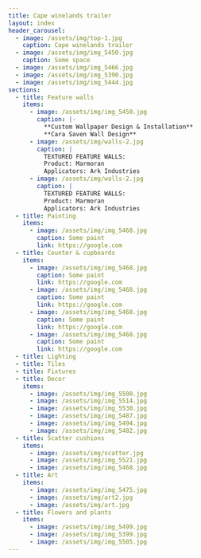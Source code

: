 ```yaml
---
title: Cape winelands trailer
layout: index
header_carousel:
  - image: /assets/img/top-1.jpg
    caption: Cape winelands trailer
  - image: /assets/img/img_5450.jpg
    caption: Some space
  - image: /assets/img/img_5466.jpg
  - image: /assets/img/img_5390.jpg
  - image: /assets/img/img_5444.jpg
sections:
  - title: Feature walls
    items:
      - image: /assets/img/img_5450.jpg
        caption: |-
          **Custom Wallpaper Design & Installation**
          **Cara Saven Wall Design**
      - image: /assets/img/walls-2.jpg
        caption: |
          TEXTURED FEATURE WALLS:
          Product: Marmoran 
          Applicators: Ark Industries
      - image: /assets/img/walls-2.jpg
        caption: |
          TEXTURED FEATURE WALLS:
          Product: Marmoran 
          Applicators: Ark Industries
  - title: Painting
    items:
      - image: /assets/img/img_5468.jpg
        caption: Some paint
        link: https://google.com
  - title: Counter & cupboards
    items:
      - image: /assets/img/img_5468.jpg
        caption: Some paint
        link: https://google.com
      - image: /assets/img/img_5468.jpg
        caption: Some paint
        link: https://google.com
      - image: /assets/img/img_5468.jpg
        caption: Some paint
        link: https://google.com
      - image: /assets/img/img_5468.jpg
        caption: Some paint
        link: https://google.com
  - title: Lighting
  - title: Tiles
  - title: Fixtures
  - title: Decor
    items:
      - image: /assets/img/img_5500.jpg
      - image: /assets/img/img_5514.jpg
      - image: /assets/img/img_5530.jpg
      - image: /assets/img/img_5487.jpg
      - image: /assets/img/img_5494.jpg
      - image: /assets/img/img_5482.jpg
  - title: Scatter cushions
    items:
      - image: /assets/img/scatter.jpg
      - image: /assets/img/img_5521.jpg
      - image: /assets/img/img_5468.jpg
  - title: Art
    items:
      - image: /assets/img/img_5475.jpg
      - image: /assets/img/art2.jpg
      - image: /assets/img/art.jpg
  - title: Flowers and plants
    items:
      - image: /assets/img/img_5499.jpg
      - image: /assets/img/img_5399.jpg
      - image: /assets/img/img_5505.jpg
---
```

